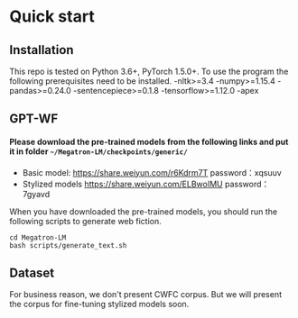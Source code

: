 # Quick start
## Installation
This repo is tested on Python 3.6+, PyTorch 1.5.0+.
To use the program the following prerequisites need to be installed.
-nltk>=3.4
-numpy>=1.15.4
-pandas>=0.24.0
-sentencepiece>=0.1.8
-tensorflow>=1.12.0
-apex
## GPT-WF
#### Please download the pre-trained models from the following links and put it in folder ```~/Megatron-LM/checkpoints/generic/```
- Basic model: https://share.weiyun.com/r6Kdrm7T password：xqsuuv
- Stylized models https://share.weiyun.com/ELBwoIMU password：7gyavd

When you have downloaded the pre-trained models, you should run the following scripts to generate web fiction.
```
cd Megatron-LM
bash scripts/generate_text.sh
```
## Dataset 
For business reason, we don't present CWFC corpus. But we will present the corpus for fine-tuning stylized models soon.
